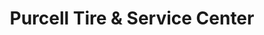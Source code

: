 ---
title: "Purcell Tire & Service Center"
url: /elko/purcell-tire-and-service-center/
shop: tyres
---